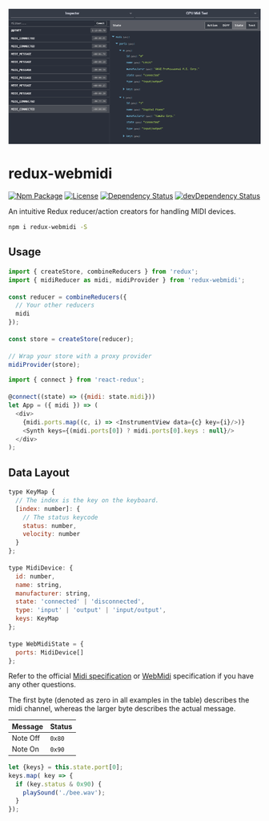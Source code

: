 ![Cover Image][cover-url]

# redux-webmidi

[![Npm Package][npm-img]][npm-url]
[![License][license-img]][license-url]
[![Dependency Status][david-img]][david-url]
[![devDependency Status][david-dev-img]][david-dev-url]

An intuitive Redux reducer/action creators for handling MIDI devices.

```bash
npm i redux-webmidi -S
```

## Usage

```js
import { createStore, combineReducers } from 'redux';
import { midiReducer as midi, midiProvider } from 'redux-webmidi';

const reducer = combineReducers({
  // Your other reducers
  midi
});

const store = createStore(reducer);

// Wrap your store with a proxy provider
midiProvider(store);

```

```js
import { connect } from 'react-redux';

@connect((state) => ({midi: state.midi}))
let App = ({ midi }) => (
  <div>
    {midi.ports.map((c, i) => <InstrumentView data={c} key={i}/>)}
    <Synth keys={(midi.ports[0]) ? midi.ports[0].keys : null}/>
  </div>
);

```

## Data Layout

```js
type KeyMap {
  // The index is the key on the keyboard.
  [index: number]: {
    // The status keycode
    status: number,
    velocity: number
  }
};

type MidiDevice: {
  id: number,
  name: string,
  manufacturer: string,
  state: 'connected' | 'disconnected',
  type: 'input' | 'output' | 'input/output',
  keys: KeyMap
};

type WebMidiState = {
  ports: MidiDevice[]
};
```

Refer to the official [Midi specification](https://www.midi.org/specifications/item/table-1-summary-of-midi-message) or [WebMidi](https://webaudio.github.io/web-midi-api/) specification if you have any other questions.

The first byte (denoted as zero in all examples in the table) describes the midi channel, whereas the larger byte describes the actual message.

| Message  | Status |
|----------|--------|
| Note Off | `0x80` |
| Note On  | `0x90` | 

```js
let {keys} = this.state.port[0];
keys.map( key => {
  if (key.status & 0x90) {
    playSound('./bee.wav');
  }
});
```

[cover-url]: docs/cover.png
[license-img]: http://img.shields.io/:license-mit-blue.svg?style=flat-square
[license-url]: https://opensource.org/licenses/MIT
[david-url]: https://david-dm.org/stelatech/redux-webmidi
[david-img]: https://david-dm.org/stelatech/redux-webmidi.svg?style=flat-square
[david-dev-url]: https://david-dm.org/stelatech/redux-webmidi#info=devDependencies
[david-dev-img]: https://david-dm.org/stelatech/redux-webmidi/dev-status.svg?style=flat-square
[travis-img]: https://img.shields.io/travis/stelatech/redux-webmidi.svg?style=flat-square
[travis-url]:https://travis-ci.org/stelatech/redux-webmidi
[codecov-img]:https://img.shields.io/codecov/c/github/stelatech/redux-webmidi.svg?style=flat-square
[codecov-url]: https://codecov.io/gh/stelatech/redux-webmidi
[npm-img]: https://img.shields.io/npm/v/redux-webmidi.svg?style=flat-square
[npm-url]: http://npm.im/redux-webmidi
[npm-download-img]: https://img.shields.io/npm/dm/redux-webmidi.svg?style=flat-square